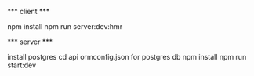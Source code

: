 *** client ***

npm install
npm run server:dev:hmr

*** server ***

install postgres
cd api
ormconfig.json for postgres db
npm install
npm run start:dev